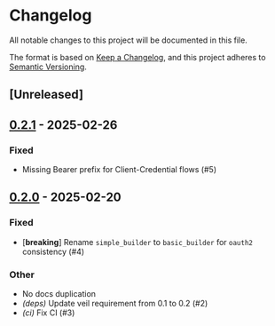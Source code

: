 # Changelog

All notable changes to this project will be documented in this file.

The format is based on [Keep a Changelog](https://keepachangelog.com/en/1.0.0/),
and this project adheres to [Semantic Versioning](https://semver.org/spec/v2.0.0.html).

## [Unreleased]

## [0.2.1](https://github.com/vakamo-labs/middle-rs/compare/v0.2.0...v0.2.1) - 2025-02-26

### Fixed

- Missing Bearer prefix for Client-Credential flows (#5)

## [0.2.0](https://github.com/vakamo-labs/middle-rs/compare/v0.1.0...v0.2.0) - 2025-02-20

### Fixed

- [**breaking**] Rename `simple_builder` to `basic_builder` for `oauth2` consistency (#4)

### Other

- No docs duplication
- *(deps)* Update veil requirement from 0.1 to 0.2 (#2)
- *(ci)* Fix CI (#3)
